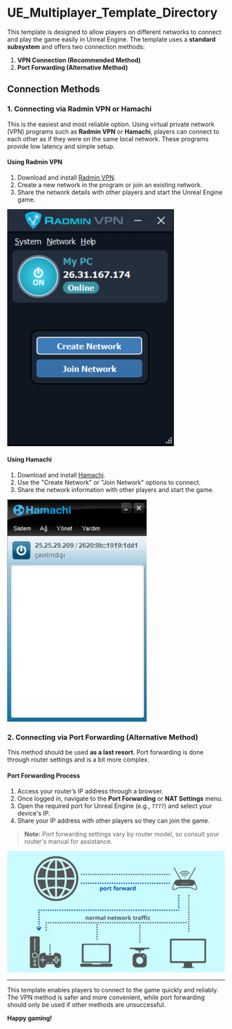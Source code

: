 # UE_Multiplayer_Template_Directory
This template is designed to allow players on different networks to connect and play the game easily in Unreal Engine. The template uses a **standard subsystem** and offers two connection methods:

1. **VPN Connection (Recommended Method)**
2. **Port Forwarding (Alternative Method)**

## Connection Methods

### 1. Connecting via Radmin VPN or Hamachi
This is the easiest and most reliable option. Using virtual private network (VPN) programs such as **Radmin VPN** or **Hamachi**, players can connect to each other as if they were on the same local network. These programs provide low latency and simple setup.

#### Using Radmin VPN
1. Download and install [Radmin VPN](https://www.radmin-vpn.com/).
2. Create a new network in the program or join an existing network.
3. Share the network details with other players and start the Unreal Engine game.

![Radmin VPN Image](https://github.com/yigit-altun-rootrootq/UE_Multiplayer_Template_Directory/blob/main/Radmin.png)

#### Using Hamachi
1. Download and install [Hamachi](https://vpn.net/).
2. Use the "Create Network" or "Join Network" options to connect.
3. Share the network information with other players and start the game.

![Hamachi Image](https://github.com/yigit-altun-rootrootq/UE_Multiplayer_Template_Directory/blob/main/Hamachi.png)

### 2. Connecting via Port Forwarding (Alternative Method)
This method should be used **as a last resort**. Port forwarding is done through router settings and is a bit more complex.

#### Port Forwarding Process
1. Access your router’s IP address through a browser.
2. Once logged in, navigate to the **Port Forwarding** or **NAT Settings** menu.
3. Open the required port for Unreal Engine (e.g., `7777`) and select your device's IP.
4. Share your IP address with other players so they can join the game.

> **Note:** Port forwarding settings vary by router model, so consult your router's manual for assistance.

![Port Forwarding Image](https://github.com/yigit-altun-rootrootq/UE_Multiplayer_Template_Directory/blob/main/port%20forwarding.png)

---

This template enables players to connect to the game quickly and reliably. The VPN method is safer and more convenient, while port forwarding should only be used if other methods are unsuccessful.

**Happy gaming!**

